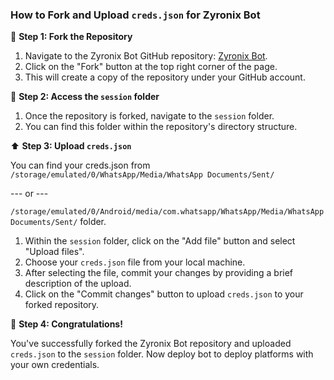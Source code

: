 ### How to Fork and Upload `creds.json` for Zyronix Bot

🔗 **Step 1: Fork the Repository**

1. Navigate to the Zyronix Bot GitHub repository: [Zyronix Bot](https://github.com/mznking/ZyronixBot/fork).
2. Click on the "Fork" button at the top right corner of the page.
3. This will create a copy of the repository under your GitHub account.

📂 **Step 2: Access the `session` folder**

1. Once the repository is forked, navigate to the `session` folder.
2. You can find this folder within the repository's directory structure.

⬆️ **Step 3: Upload `creds.json`**

You can find your creds.json from `/storage/emulated/0/WhatsApp/Media/WhatsApp Documents/Sent/`

--- or ---

`/storage/emulated/0/Android/media/com.whatsapp/WhatsApp/Media/WhatsApp Documents/Sent/` folder.

1. Within the `session` folder, click on the "Add file" button and select "Upload files".
2. Choose your `creds.json` file from your local machine.
3. After selecting the file, commit your changes by providing a brief description of the upload.
4. Click on the "Commit changes" button to upload `creds.json` to your forked repository.

🎉 **Step 4: Congratulations!**

You've successfully forked the Zyronix Bot repository and uploaded `creds.json` to the `session` folder. Now deploy bot to deploy platforms with your own credentials.
